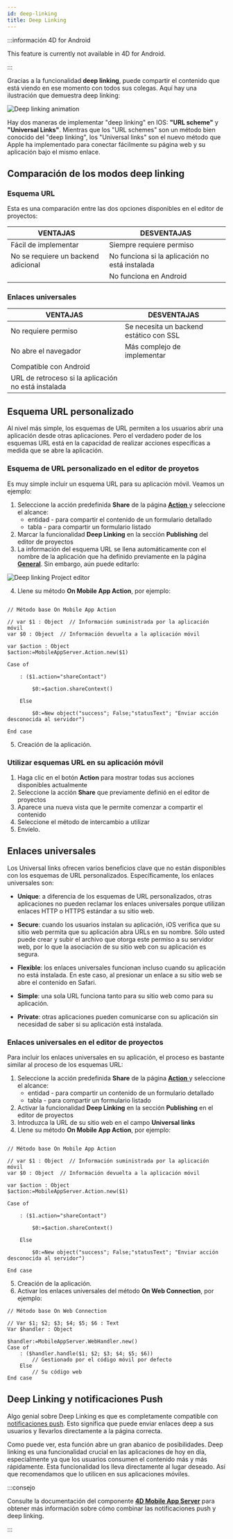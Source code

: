```yaml
---
id: deep-linking
title: Deep Linking
---
```


:::información 4D for Android

This feature is currently not available in 4D for Android.

:::

Gracias a la funcionalidad **deep linking**, puede compartir el contenido que está viendo en ese momento con todos sus colegas. Aquí hay una ilustración que demuestra deep linking:

![Deep linking animation](img/4d-for-ios-deeplinking.gif)

Hay dos maneras de implementar "deep linking" en IOS: **"URL scheme"** y **"Universal Links"**. Mientras que los "URL schemes" son un método bien conocido del "deep linking", los "Universal links" son el nuevo método que Apple ha implementado para conectar fácilmente su página web y su aplicación bajo el mismo enlace.


## Comparación de los modos deep linking

### Esquema URL

Esta es una comparación entre las dos opciones disponibles en el editor de proyectos:

| VENTAJAS                            | DESVENTAJAS                                    |
| ----------------------------------- | ---------------------------------------------- |
| Fácil de implementar                | Siempre requiere permiso                       |
| No se requiere un backend adicional | No funciona si la aplicación no está instalada |
|                                     | No funciona en Android                         |

### Enlaces universales

| VENTAJAS                                            | DESVENTAJAS                             |
| --------------------------------------------------- | --------------------------------------- |
| No requiere permiso                                 | Se necesita un backend estático con SSL |
| No abre el navegador                                | Más complejo de implementar             |
| Compatible con Android                              |                                         |
| URL de retroceso si la aplicación no está instalada |                                         |

## Esquema URL personalizado

Al nivel más simple, los esquemas de URL permiten a los usuarios abrir una aplicación desde otras aplicaciones. Pero el verdadero poder de los esquemas URL está en la capacidad de realizar acciones específicas a medida que se abre la aplicación.



### Esquema de URL personalizado en el editor de proyetos

Es muy simple incluir un esquema URL para su aplicación móvil. Veamos un ejemplo:

1. Seleccione la acción predefinida **Share** de la página [**Action** ](../project-definition/actions.md) y seleccione el alcance:
    *   entidad - para compartir el contenido de un formulario detallado
    *   tabla - para compartir un formulario listado
2. Marcar la funcionalidad **Deep Linking** en la sección **Publishing** del editor de proyectos
3. La información del esquema URL se llena automáticamente con el nombre de la aplicación que ha definido previamente en la página [**General**](../project-definition/general.md). Sin embargo, aún puede editarlo:

![Deep linking Project editor](img/deep-linking-project-editor-publishing-section.png)

4. Llene su método **On Mobile App Action**, por ejemplo:

```4d

// Método base On Mobile App Action

// var $1 : Object  // Información suministrada por la aplicación móvil
var $0 : Object  // Información devuelta a la aplicación móvil

var $action : Object
$action:=MobileAppServer.Action.new($1)

Case of 

    : ($1.action="shareContact")

        $0:=$action.shareContext()

    Else 

        $0:=New object("success"; False;"statusText"; "Enviar acción desconocida al servidor")

End case 

```

5. Creación de la aplicación.


### Utilizar esquemas URL en su aplicación móvil

1. Haga clic en el botón **Action** para mostrar todas sus acciones disponibles actualmente
2. Seleccione la acción **Share** que previamente definió en el editor de proyectos
3. Aparece una nueva vista que le permite comenzar a compartir el contenido
4. Seleccione el método de intercambio a utilizar
5. Envíelo.

## Enlaces universales

Los Universal links ofrecen varios beneficios clave que no están disponibles con los esquemas de URL personalizados. Específicamente, los enlaces universales son:

* **Unique**: a diferencia de los esquemas de URL personalizados, otras aplicaciones no pueden reclamar los enlaces universales porque utilizan enlaces HTTP o HTTPS estándar a su sitio web.

* **Secure**: cuando los usuarios instalan su aplicación, iOS verifica que su sitio web permita que su aplicación abra URLs en su nombre. Sólo usted puede crear y subir el archivo que otorga este permiso a su servidor web, por lo que la asociación de su sitio web con su aplicación es segura.

* **Flexible**: los enlaces universales funcionan incluso cuando su aplicación no está instalada. En este caso, al presionar un enlace a su sitio web se abre el contenido en Safari.

* **Simple**: una sola URL funciona tanto para su sitio web como para su aplicación.

* **Private**: otras aplicaciones pueden comunicarse con su aplicación sin necesidad de saber si su aplicación está instalada.

### Enlaces universales en el editor de proyectos

Para incluir los enlaces universales en su aplicación, el proceso es bastante similar al proceso de los esquemas URL:

1. Seleccione la acción predefinida **Share** de la página [**Action** ](../project-definition/actions.md) y seleccione el alcance:
    *   entidad - para compartir un contenido de un formulario detallado
    *   tabla - para compartir un formulario listado
2. Activar la funcionalidad **Deep Linking** en la sección **Publishing** en el editor de proyectos
3. Introduzca la URL de su sitio web en el campo **Universal links**
4. Llene su método **On Mobile App Action**, por ejemplo:

```4d

// Método base On Mobile App Action

// var $1 : Object  // Información suministrada por la aplicación móvil
var $0 : Object  // Información devuelta a la aplicación móvil

var $action : Object
$action:=MobileAppServer.Action.new($1)

Case of 

    : ($1.action="shareContact")

        $0:=$action.shareContext()

    Else 

        $0:=New object("success"; False;"statusText"; "Enviar acción desconocida al servidor")

End case 

```

5. Creación de la aplicación.
6. Activar los enlaces universales del método **On Web Connection**, por ejemplo:

```4d
// Método base On Web Connection

// Var $1; $2; $3; $4; $5; $6 : Text
Var $handler : Object

$handler:=MobileAppServer.WebHandler.new()
Case of
    : ($handler.handle($1; $2; $3; $4; $5; $6))
        // Gestionado por el código móvil por defecto
    Else
        // Su código web
End case

```



## Deep Linking y notificaciones Push

Algo genial sobre Deep Linking es que es completamente compatible con [notificaciones push](push-notification.md). Esto significa que puede enviar enlaces deep a sus usuarios y llevarlos directamente a la página correcta.

Como puede ver, esta función abre un gran abanico de posibilidades. Deep linking es una funcionalidad crucial en las aplicaciones de hoy en día, especialmente ya que los usuarios consumen el contenido más y más rápidamente. Esta funcionalidad los lleva directamente al lugar deseado. Así que recomendamos que lo utilicen en sus aplicaciones móviles.

:::consejo

Consulte la documentación del componente [**4D Mobile App Server**](https://github.com/4d-for-ios/4D-Mobile-App-Server/blob/master/Documentation/Classes/PushNotification.md) para obtener más información sobre cómo combinar las notificaciones push y deep linking.

:::







